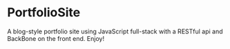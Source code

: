 PortfolioSite
===

A blog-style portfolio site using JavaScript full-stack with a RESTful api and BackBone on the front end.  Enjoy!
